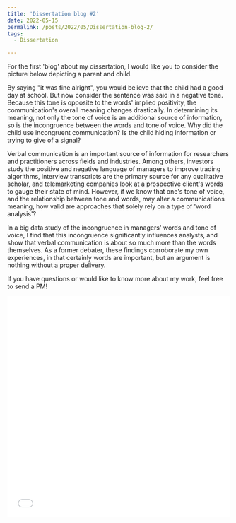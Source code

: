 ```yaml
---
title: 'Dissertation blog #2'
date: 2022-05-15
permalink: /posts/2022/05/Dissertation-blog-2/
tags:
  - Dissertation

---
```


For the first 'blog' about my dissertation, I would like you to consider the picture below depicting a parent and child.
 
By saying "it was fine alright", you would believe that the child had a good day at school. But now consider the sentence was said in a negative tone. Because this tone is opposite to the words' implied positivity, the communication's overall meaning changes drastically. In determining its meaning, not only the tone of voice is an additional source of information, so is the incongruence between the words and tone of voice. Why did the child use incongruent communication? Is the child hiding information or trying to give of a signal?
 
Verbal communication is an important source of information for researchers and practitioners across fields and industries. Among others, investors study the positive and negative language of managers to improve trading algorithms, interview transcripts are the primary source for any qualitative scholar, and telemarketing companies look at a prospective client's words to gauge their state of mind. However, if we know that one's tone of voice, and the relationship between tone and words, may alter a communications meaning, how valid are approaches that solely rely on a type of 'word analysis'?
 
In a big data study of the incongruence in managers' words and tone of voice, I find that this incongruence significantly influences analysts, and show that verbal communication is about so much more than the words themselves. As a former debater, these findings corroborate my own experiences, in that certainly words are important, but an argument is nothing without a proper delivery.
 
If you have questions or would like to know more about my work, feel free to send a PM!

<iframe src="/images/blog2.jpg" width="100%" height="500" frameborder="no" border="0" marginwidth="0" marginheight="0"></iframe>
